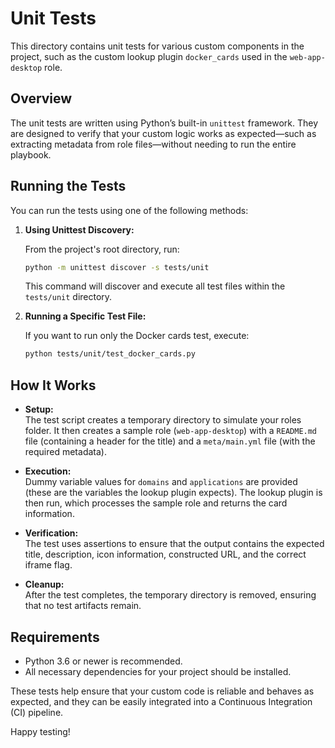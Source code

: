 # Unit Tests

This directory contains unit tests for various custom components in the project, such as the custom lookup plugin `docker_cards` used in the `web-app-desktop` role.

## Overview

The unit tests are written using Python’s built-in `unittest` framework. They are designed to verify that your custom logic works as expected—such as extracting metadata from role files—without needing to run the entire playbook.

## Running the Tests

You can run the tests using one of the following methods:

1. **Using Unittest Discovery:**

   From the project's root directory, run:

   ```bash
   python -m unittest discover -s tests/unit
   ```

   This command will discover and execute all test files within the `tests/unit` directory.

2. **Running a Specific Test File:**

   If you want to run only the Docker cards test, execute:

   ```bash
   python tests/unit/test_docker_cards.py
   ```

## How It Works

- **Setup:**  
  The test script creates a temporary directory to simulate your roles folder. It then creates a sample role (`web-app-desktop`) with a `README.md` file (containing a header for the title) and a `meta/main.yml` file (with the required metadata).

- **Execution:**  
  Dummy variable values for `domains` and `applications` are provided (these are the variables the lookup plugin expects). The lookup plugin is then run, which processes the sample role and returns the card information.

- **Verification:**  
  The test uses assertions to ensure that the output contains the expected title, description, icon information, constructed URL, and the correct iframe flag.

- **Cleanup:**  
  After the test completes, the temporary directory is removed, ensuring that no test artifacts remain.

## Requirements

- Python 3.6 or newer is recommended.
- All necessary dependencies for your project should be installed.

These tests help ensure that your custom code is reliable and behaves as expected, and they can be easily integrated into a Continuous Integration (CI) pipeline.

Happy testing!